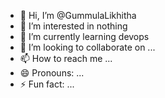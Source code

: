 - 👋 Hi, I’m @GummulaLikhitha
- 👀 I’m interested in nothing
- 🌱 I’m currently learning devops
- 💞️ I’m looking to collaborate on ...
- 📫 How to reach me ...
- 😄 Pronouns: ...
- ⚡ Fun fact: ...

<!---
GummulaLikhitha/GummulaLikhitha is a ✨ special ✨ repository because its `README.md` (this file) appears on your GitHub profile.
You can click the Preview link to take a look at your changes.
--->

